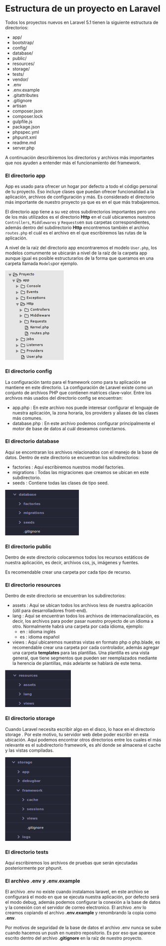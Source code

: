 # Estructura de un proyecto en Laravel
Todos los proyectos nuevos en Laravel 5.1 tienen la siguiente estructura de directorios:

* app/
* bootstrap/
* config/
* database/
* public/
* resources/
* storage/
* tests/
* vendor/
* .env
* .env.example
* .gitattributes
* .gitignore
* artisan
* composer.json
* composer.lock
* gulpfile.js
* package.json
* phpspec.yml
* phpunit.xml
* readme.md
* server.php

A continuación describiremos los directorios y archivos más importantes que nos ayuden a entender más el funcionamiento del framework.

### El directorio app

App es usado para ofrecer un hogar por defecto a todo el código personal de tu proyecto. Eso incluye clases que puedan ofrecer funcionalidad a la aplicación, archivos de configuración y más. Es considerado el directorio más importante de nuestro proyecto ya que es en el que más trabajaremos.

El directorio app tiene a su vez otros subdirectorios importantes pero uno de los más utilizados es el directorio **Http** en el cuál ubicaremos nuestros `Controllers`, `Middlewares` y `Requests`en sus carpetas correspondientes, además dentro del subdirectorio **Http** encontremos también el archivo `routes.php` el cuál es el archivo en el que escribiremos las rutas de la aplicación.

A nivel de la raíz del directorio app encontraremos el modelo `User.php`, los modelos comunmente se ubicarán a nivel de la raíz de la carpeta app aunque igual es posible estructurarlos de la forma que queramos en una carpeta llamada `Models`por ejemplo.

![](images/app.png)

### El directorio config

La configuración tanto para el framework como para tu aplicación se mantiene en este directorio. La configuración de Laravel existe como un conjunto de archivos PHP que contienen matrices clave-valor. 
Entre los archivos más usados del directorio config se encuentran:

* app.php : En este archivo nos puede interesar configurar el lenguaje de nuestra aplicación, la zona horaria, los providers y aliases de las clases más comunes.
* database.php : En este archivo podemos configurar principalmente el motor de base de datos al cuál deseamos conectarnos.

### El directorio database

Aquí se encontraran los archivos relacionados con el manejo de la base de datos. Dentro de este directorio se encuentran los subdirectorios:

* factories : Aquí escribiremos nuestros model factories.
* migrations : Todas las migraciones que creamos se ubican en este subdirectorio.
* seeds : Contiene todas las clases de tipo seed.

![](images/database.png)

### El directorio public

Dentro de este directorio colocaremos todos los recursos estáticos de nuestra aplicación, es decir, archivos css, js, imágenes y fuentes.

Es recomendable crear una carpeta por cada tipo de recurso.

### El directorio resources

Dentro de este directorio se encuentran los subdirectorios:

* assets : Aquí se ubican todos los archivos less de nuestra aplicación (útil para desarrolladores front-end).
* lang : Aquí se encuentran todos los archivos de internacionalización, es decir, los archivos para poder pasar nuestro proyecto de un idioma a otro. Normalmente habrá una carpeta por cada idioma, ejemplo:
    * en : idioma inglés
    * es : idioma español 
* views : Aquí ubicaremos nuestras vistas en formato php o php.blade, es recomendable crear una carpeta por cada controlador, además agregar una carpeta **templates** para las plantillas. Una plantilla es una vista general, que tiene segmentos que pueden ser reemplazados mediante la herencia de plantillas, más adelante se hablará de este tema.

![](images/resources.png)

### El directorio storage

Cuando Laravel necesita escribir algo en el disco, lo hace en el directorio storage . Por este motivo, tu servidor web debe poder escribir en esta ubicación. Aquí podemos encontrar otros directorios entre los cuales el más relevante es el subdirectorio framework, es ahí donde se almacena el cache y las vistas compiladas.

![](images/storage.png)

### El directorio tests

Aquí escribiremos los archivos de pruebas que serán ejecutadas posteriormente por phpunit.

### El archivo .env y .env.example

El archivo .env no existe cuando instalamos laravel, en este archivo se configurará el modo en que se ejecuta nuestra aplicación, por defecto será el modo debug, además podemos configurar la conexión a la base de datos y la conexión con el servidor de correo electronico. El archivo .env lo creamos copiando el archivo **.env.example** y renombrando la copia como **.env**.

Por motivos de seguridad de la base de datos el archivo .env nunca se sube cuando hacemos un push en nuestro repositorio. Es por eso que aparece escrito dentro del archivo **.gitignore** en la raíz de nuestro proyecto.